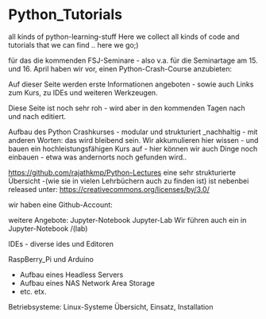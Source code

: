 # Python_Tutorials
all kinds of python-learning-stuff
Here we collect all kinds of code and tutorials that we can find .. here we go;)


für das die kommenden FSJ-Seminare - also v.a. für die Seminartage am 15. und 16. April haben wir vor, einen Python-Crash-Course anzubieten: 



Auf dieser Seite werden erste Informationen angeboten - sowie auch Links zum Kurs, zu IDEs und weiteren Werkzeugen. 


Diese Seite ist noch sehr roh - wird aber in den kommenden Tagen nach und nach editiert. 


Aufbau des Python Crashkurses - modular und strukturiert _nachhaltig - mit anderen Worten: das wird bleibend sein.
Wir akkumulieren hier wissen - und bauen ein hochleistungsfähigen Kurs auf -
hier können wir auch Dinge noch einbauen - etwa was andernorts noch gefunden wird..

https://github.com/rajathkmp/Python-Lectures
eine sehr strukturierte Übersicht -(wie sie in vielen Lehrbüchern auch zu finden ist)
ist nebenbei released unter: https://creativecommons.org/licenses/by/3.0/

wir haben eine Github-Account:

weitere Angebote:
Jupyter-Notebook
Jupyter-Lab
Wir führen auch ein in Jupyter-Notebook /(lab)


IDEs - diverse ides und Editoren

RaspBerry_Pi und Arduino
- Aufbau eines Headless Servers
- Aufbau eines NAS Network Area Storage
- etc. etx.

Betriebsysteme:
Linux-Systeme   Übersicht, Einsatz, Installation



